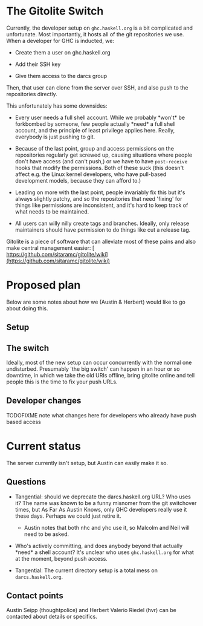 # The Gitolite Switch


Currently, the developer setup on `ghc.haskell.org` is a bit complicated and unfortunate. Most importantly, it hosts all of the git repositories we use. When a developer for GHC is inducted, we:

- Create them a user on ghc.haskell.org

- Add their SSH key

- Give them access to the darcs group


Then, that user can clone from the server over SSH, and also push to the repositories directly.


This unfortunately has some downsides:

- Every user needs a full shell account. While we probably \*won't\* be forkbombed by someone, few people actually \*need\* a full shell account, and the principle of least privilege applies here. Really, everybody is just pushing to git.

- Because of the last point, group and access permissions on the repositories regularly get screwed up, causing situations where people don't have access (and can't push,) or we have to have `post-receive` hooks that modify the permissions. Both of these suck (this doesn't affect e.g. the Linux kernel developers, who have pull-based development models, because they can afford to.)

- Leading on more with the last point, people invariably fix this but it's always slightly patchy, and so the repositories that need 'fixing' for things like permissions are inconsistent, and it's hard to keep track of what needs to be maintained.

- All users can willy nilly create tags and branches. Ideally, only release maintainers should have permission to do things like cut a release tag.


Gitolite is a piece of software that can alleviate most of these pains and also make central management easier: [ https://github.com/sitaramc/gitolite/wiki](https://github.com/sitaramc/gitolite/wiki)

# Proposed plan


Below are some notes about how we (Austin & Herbert) would like to go about doing this.

## Setup

## The switch


Ideally, most of the new setup can occur concurrently with the normal one undisturbed. Presumably 'the big switch' can happen in an hour or so downtime, in which we take the old URIs offline, bring gitolite online and tell people this is the time to fix your push URLs.

## Developer changes

TODOFIXME note what changes here for developers who already have push based access

# Current status


The server currently isn't setup, but Austin can easily make it so.

## Questions

- Tangential: should we deprecate the darcs.haskell.org URL? Who uses it? The name was known to be a funny misnomer from the git switchover times, but As Far As Austin Knows, only GHC developers really use it these days. Perhaps we could just retire it.

  - Austin notes that both nhc and yhc use it, so Malcolm and Neil will need to be asked.

- Who's actively committing, and does anybody beyond that actually \*need\* a shell account? It's unclear who uses `ghc.haskell.org` for what at the moment, beyond push access.

- Tangential: The current directory setup is a total mess on `darcs.haskell.org`.

## Contact points


Austin Seipp (thoughtpolice) and Herbert Valerio Riedel (hvr) can be contacted about details or specifics.
